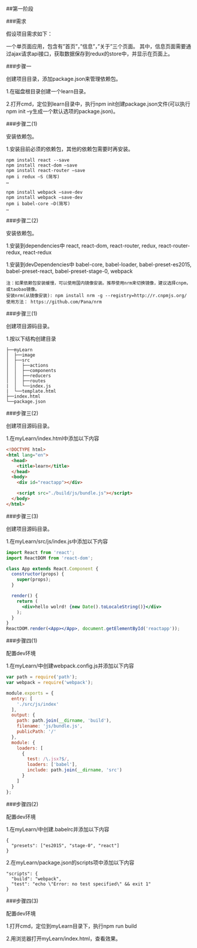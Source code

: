 ##第一阶段

###需求

假设项目需求如下：

一个单页面应用，包含有”首页”，”信息”，”关于”三个页面。
其中，信息页面需要通过ajax请求api接口，获取数据保存到redux的store中，并显示在页面上。


###步骤一

创建项目目录，添加package.json来管理依赖包。

1.在磁盘根目录创建一个learn目录。

2.打开cmd，定位到learn目录中，执行npm init创建package.json文件(可以执行npm init –y生成一个默认选项的package.json)。


###步骤二(1)

安装依赖包。

1.安装目前必须的依赖包，其他的依赖包需要时再安装。
```
npm install react --save
npm install react-dom –save
npm install react-router –save
npm i redux –S (简写)
…

npm install webpack –save-dev
npm install webpack –save-dev
npm i babel-core –D(简写)
…
```


###步骤二(2)

安装依赖包。

1.安装到dependencies中
react, react-dom, react-router, redux, react-router-redux, react-redux

1.安装到devDependencies中
babel-core, babel-loader, babel-preset-es2015, babel-preset-react, babel-preset-stage-0, webpack

```
注：如果依赖包安装缓慢，可以使用国内镜像安装。推荐使用nrm来切换镜像，建议选择cnpm，或taobao镜像。
安装nrm(从镜像安装): npm install nrm -g --registry=http://r.cnpmjs.org/
使用方法： https://github.com/Pana/nrm
```


###步骤三(1)

创建项目源码目录。

1.按以下结构创建目录
```
├──myLearn
│  ├──image
│  ├──src
│  │  ├──actions
│  │  ├──components
│  │  ├──reducers
│  │  ├──routes
|  │  └──index.js
|  └──template.html
├──index.html
└──package.json 
```


###步骤三(2)

创建项目源码目录。

1.在myLearn/index.html中添加以下内容

```html
<!DOCTYPE html>
<html lang="en">
  <head>
    <title>learn</title>
  </head>
  <body>
    <div id="reactapp"></div>

    <script src="./build/js/bundle.js"></script>
  </body>
</html>
```


###步骤三(3)

创建项目源码目录。

1.在myLearn/src/js/index.js中添加以下内容

```jsx
import React from 'react';
import ReactDOM from 'react-dom';

class App extends React.Component {
  constructor(props) {
    super(props);
  }

  render() {
    return (
      <div>hello wolrd! {new Date().toLocaleString()}</div>
    );
  }
}
ReactDOM.render(<App></App>, document.getElementById('reactapp'));
```


###步骤四(1)

配置dev环境

1.在myLearn/中创建webpack.config.js并添加以下内容

```js
var path = require('path');
var webpack = require('webpack');

module.exports = {
  entry: [
    './src/js/index'
  ],
  output: {
    path: path.join(__dirname, 'build'),
    filename: 'js/bundle.js',
    publicPath: '/'
  },
  module: {
    loaders: [
      {
        test: /\.jsx?$/,
        loaders: ['babel'],
        include: path.join(__dirname, 'src')
      }
    ]
  }
};
```


###步骤四(2)

配置dev环境

1.在myLearn/中创建.babelrc并添加以下内容
```
{
  "presets": ["es2015", "stage-0", "react"]
}
```

2.在myLearn/package.json的scripts项中添加以下内容
```
"scripts": {
  "build": "webpack",
  "test": "echo \"Error: no test specified\" && exit 1"
}
```


###步骤四(3)

配置dev环境

1.打开cmd，定位到myLearn目录下，执行npm run build

2.用浏览器打开myLearn/index.html，查看效果。





